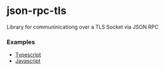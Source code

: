 # json-rpc-tls

Library for communinicationg over a TLS Socket via JSON RPC

### Examples

- [Typescript](./examples/index.ts)
- [Javascript](./examples/index.js)
